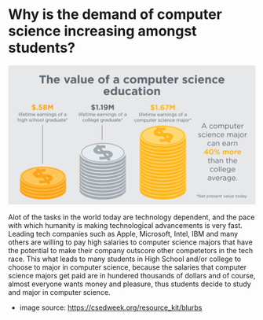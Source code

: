 # Why is the demand of computer science increasing amongst students? 

![stats image](Slide5_CS_Education.png)

Alot of the tasks in the world today are technology dependent, and the pace with which humanity is making technological advancements is very fast. Leading tech companies such as Apple, Microsoft, Intel, IBM and many others are willing to pay high salaries to computer science majors that have the potential to make their company outscore other competetors in the tech race. This what leads to many students in High School and/or college to choose to major in computer science, because the salaries that computer science majors get paid are in hundered thousands of dollars and of course, almost everyone wants money and pleasure, thus students decide to study and major in computer science.  




* image source: https://csedweek.org/resource_kit/blurbs 

